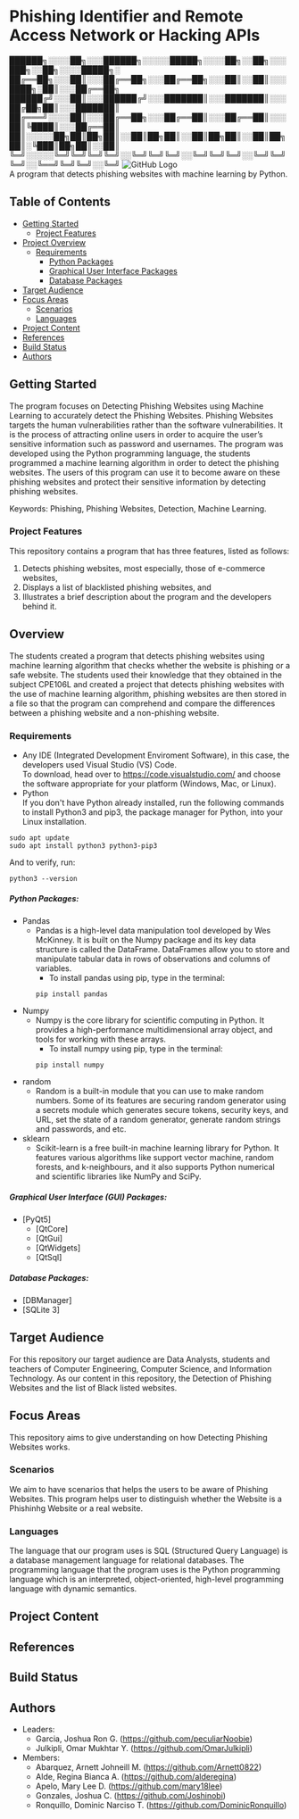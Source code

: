 # Phishing Identifier and Remote Access Network or Hacking APIs


██████╗░░░░██╗░░░██████╗░░░░░█████╗░░░░██╗░░██╗░░░███╗░░██╗░░░░█████╗░
██╔══██╗░░░██║░░░██╔══██╗░░░██╔══██╗░░░██║░░██║░░░████╗░██║░░░██╔══██╗
██████╔╝░░░██║░░░██████╔╝░░░███████║░░░███████║░░░██╔██╗██║░░░███████║
██╔═══╝░░░░██║░░░██╔══██╗░░░██╔══██║░░░██╔══██║░░░██║╚████║░░░██╔══██║
██║░░░░░██╗██║██╗██║░░██║██╗██║░░██║██╗██║░░██║██╗██║░╚███║██╗██║░░██║
╚═╝░░░░░╚═╝╚═╝╚═╝╚═╝░░╚═╝╚═╝╚═╝░░╚═╝╚═╝╚═╝░░╚═╝╚═╝╚═╝░░╚══╝╚═╝╚═╝░░╚═╝
![GitHub Logo](https://github.com/SoftDesLab/P.I.R.A.N.H.A./blob/AldeRBA/Logo%20v2.0.png) <br />
A program that detects phishing websites with machine learning by Python.

## Table of Contents

- [Getting Started](#getting-started) <br />
  - [Project Features](#project-features) <br />
- [Project Overview](#project-overview) <br />
  - [Requirements](#requirements) <br />
    - [Python Packages](#python-packages) <br />
    - [Graphical User Interface Packages](#graphical-user-interface-packages) <br />
    - [Database Packages](#database-packages) <br />
 - [Target Audience](#target-audience) <br />
 - [Focus Areas](#focus-areas) <br />
    - [Scenarios](#scenarios) <br />
    - [Languages](#languages) <br />
 - [Project Content](#project-content) <br />
 - [References](#references) <br />
 - [Build Status](#build-status) <br />
 - [Authors](#authors) <br />
  
## Getting Started
The program focuses on Detecting Phishing Websites using Machine Learning to accurately detect the Phishing Websites. Phishing Websites targets the human vulnerabilities rather than the software vulnerabilities. It is the process of attracting online users in order to acquire the user’s sensitive information such as password and usernames. The program was developed using the Python programming language, the students programmed a machine learning algorithm in order to detect the phishing websites. The users of this program can use it to become aware on these phishing websites and protect their sensitive information by detecting phishing websites. 

Keywords: Phishing, Phishing Websites, Detection, Machine Learning. 

### Project Features
This repository contains a program that has three features, listed as follows:
  1. Detects phishing websites, most especially, those of e-commerce websites,
  2. Displays a list of blacklisted phishing websites, and
  3. Illustrates a brief description about the program and the developers behind it.

## Overview
The students created a program that detects phishing websites using machine learning algorithm that checks whether the website is phishing or a safe website. The students used their knowledge that they obtained in the subject CPE106L and created a project that detects phishing websites with the use of machine learning algorithm, phishing websites are then stored in a file so that the program can comprehend and compare the differences between a phishing website and a non-phishing website. 

### Requirements
* Any IDE (Integrated Development Enviroment Software), in this case, the developers used Visual Studio (VS) Code. <br />
To download, head over to https://code.visualstudio.com/ and choose the software appropriate for your platform (Windows, Mac, or Linux).
* Python <br />
If you don't have Python already installed, run the following commands to install Python3 and pip3, the package manager for Python, into your Linux installation.
```
sudo apt update
sudo apt install python3 python3-pip3
```
And to verify, run:
```
python3 --version
```
##### Python Packages:
* Pandas <br />
  - Pandas is a high-level data manipulation tool developed by Wes McKinney. It is built on the Numpy package and its key data structure     is called the DataFrame. DataFrames allow you to store and manipulate tabular data in rows of observations and columns of variables.
    - To install pandas using pip, type in the terminal:
    ```
    pip install pandas 
    ```
* Numpy <br />
  - Numpy is the core library for scientific computing in Python. It provides a high-performance multidimensional array object, and         tools for working with these arrays.
    - To install numpy using pip, type in the terminal: 
    ```
    pip install numpy
    ```
* random <br />
  - Random is a built-in module that you can use to make random numbers. Some of its features are securing random generator using a secrets module which generates secure tokens, security keys, and URL, set the state of a random generator, generate random strings and passwords, and etc.
* sklearn <br />
  - Scikit-learn is a free built-in machine learning library for Python. It features various algorithms like support vector machine, random forests, and k-neighbours, and it also supports Python numerical and scientific libraries like NumPy and SciPy.
 
##### Graphical User Interface (GUI) Packages:
* [PyQt5]
  - [QtCore]
  - [QtGui]
  - [QtWidgets]
  - [QtSql]

##### Database Packages:
* [DBManager]
* [SQLite 3]

## Target Audience
For this repository our target audience are Data Analysts, students and teachers of Computer Engineering, Computer Science, and Information Technology. As our content in this repository, the Detection of Phishing Websites and the list of Black listed websites. 

## Focus Areas
This repository aims to give understanding on how Detecting Phishing Websites works.

### Scenarios
We aim to have scenarios that helps the users to be aware of Phishing Websites. This program helps user to distinguish whether the Website is a Phishinhg Website or a real website.

### Languages
The language that our program uses is SQL (Structured Query Language) is a database management language for relational databases. The programming language that the program uses is the Python programming language which is an interpreted, object-oriented, high-level programming language with dynamic semantics.

## Project Content
## References
## Build Status
## Authors
* Leaders: <br />
  * Garcia, Joshua Ron G. (https://github.com/peculiarNoobie)
  * Julkipli, Omar Mukhtar Y. (https://github.com/OmarJulkipli)
* Members: <br />
  * Abarquez, Arnett Johneill M. (https://github.com/Arnett0822)
  * Alde, Regina Bianca A. (https://github.com/alderegina)
  * Apelo, Mary Lee D. (https://github.com/mary18lee)
  * Gonzales, Joshua C. (https://github.com/Joshinobi)
  * Ronquillo, Dominic Narciso T. (https://github.com/DominicRonquillo)
